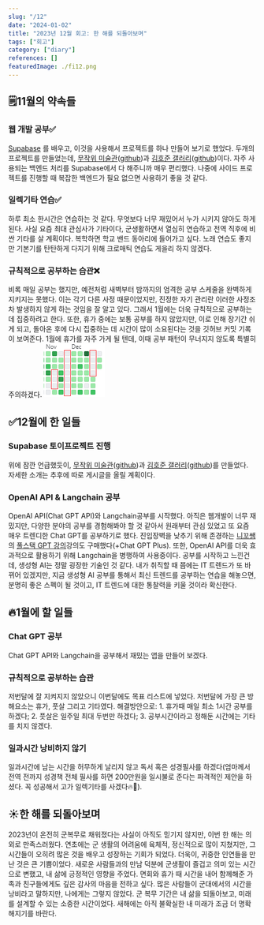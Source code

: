 ```yaml
---
slug: "/12"
date: "2024-01-02"
title: "2023년 12월 회고: 한 해를 되돌아보며"
tags: ["회고"]
category: ["diary"]
references: []
featuredImage: ./fi12.png
---
```

## 🗒️11월의 약속들

### 웹 개발 공부✅
[Supabase](https://supabase.com/) 를 배우고, 이것을 사용해서 프로젝트를 하나 만들어 보기로 했었다. 두개의 프로젝트를 만들었는데, [무작위 미술관](https://random-image-museum.vercel.app/)([github](https://github.com/jindun619/random-image-museum))과 [김호준 갤러리](https://gallery.hoojun.kim/)([github](https://github.com/jindun619/hoojun-gallery))이다. 자주 사용되는 백엔드 처리를 Supabase에서 다 해주니까 매우 편리했다. 나중에 사이드 프로젝트를 진행할 때 복잡한 백엔드가 필요 없으면 사용하기 좋을 것 같다.

### 일렉기타 연습✅
하루 최소 한시간은 연습하는 것 같다. 무엇보다 너무 재밌어서 누가 시키지 않아도 하게 된다. 사실 요즘 최대 관심사가 기타이다, 군생활하면서 열심히 연습하고 전역 직후에 비싼 기타를 살 계획이다. 복학하면 학교 밴드 동아리에 들어가고 싶다. 노래 연습도 좋지만 기본기를 탄탄하게 다지기 위해 크로매틱  연습도 게을리 하지 않겠다.

### 규칙적으로 공부하는 습관❌
비록 매일 공부는 했지만, 예전처럼 새벽부터 밤까지의 엄격한 공부 스케줄을 완벽하게 지키지는 못했다. 이는 각기 다른 사정 때문이었지만, 진정한 자기 관리란 이러한 사정조차 발생하지 않게 하는 것임을 잘 알고 있다. 그래서 1월에는 더욱 규칙적으로 공부하는 데 집중하려고 한다. 또한, 휴가 중에는 보통 공부를 하지 않았지만, 이로 인해 장기간 쉬게 되고, 돌아온 후에 다시 집중하는 데 시간이 많이 소요된다는 것을 깃허브 커밋 기록이 보여준다. 1월에 휴가를 자주 가게 될 텐데, 이때 공부 패턴이 무너지지 않도록 특별히 주의하겠다.
 ![깃허브 커밋](./1.png)
 
## ✅12월에 한 일들

###  Supabase 토이프로젝트 진행
위에 잠깐 언급했듯이, [무작위 미술관](https://random-image-museum.vercel.app/)([github](https://github.com/jindun619/random-image-museum))과 [김호준 갤러리](https://gallery.hoojun.kim/)([github](https://github.com/jindun619/hoojun-gallery))를 만들었다. 자세한 소개는 추후에 따로 게시글을 올릴 계획이다.

### OpenAI API & Langchain 공부
OpenAI API(Chat GPT API)와 Langchain공부를 시작했다. 아직은 웹개발이 너무 재밌지만, 다양한 분야의 공부를 경험해봐야 할 것 같아서 원래부터 관심 있었고 또 요즘 매우 트렌디한 Chat GPT를 공부하기로 했다. 진입장벽을 낮추기 위해 존경하는 [니꼬쌤](https://nomadcoders.co/)의 [풀스택 GPT 강의](https://nomadcoders.co/fullstack-gpt)강의도 구매했다(+Chat GPT Plus). 또한, OpenAI API를 더욱 효과적으로 활용하기 위해 Langchain을 병행하여 사용중이다.
공부를 시작하고 느낀건데, 생성형 AI는 정말 굉장한 기술인 것 같다. 내가 취직할 때 쯤에는 IT 트렌드가 또 바뀌어 있겠지만, 지금 생성형 AI 공부를 통해서 최신 트렌드를 공부하는 연습을 해놓으면, 분명히 좋은 스펙이 될 것이고, IT 트렌드에 대한 통찰력을 키울 것이라 확신한다.

## 🔥1월에 할 일들

### Chat GPT 공부
Chat GPT API와 Langchain을 공부해서 재밌는 앱을 만들어 보겠다.

### 규칙적으로 공부하는 습관
저번달에 잘 지켜지지 않았으니 이번달에도 목표 리스트에 넣었다. 저번달에 가장 큰 방해요소는 휴가, 풋살 그리고 기타였다. 해결방안으로: 1. 휴가때 매일 최소 1시간 공부를 하겠다; 2. 풋살은 일주일 최대 두번만 하겠다; 3. 공부시간이라고 정해둔 시간에는 기타를 치지 않겠다.

### 일과시간 낭비하지 않기
일과시간에 남는 시간을 허무하게 날리지 않고 독서 혹은 성경필사를 하겠다(엄마께서 전역 전까지 성경책 전체 필사를 하면 200만원을 일시불로 준다는 파격적인 제안을 하셨다. 꼭 성공해서 고가 일렉기타를 사겠다🔥🎸).

## ☀️한 해를 되돌아보며
2023년이 온전히 군복무로 채워졌다는 사실이 아직도 믿기지 않지만, 이번 한 해는 의외로 만족스러웠다. 연초에는 군 생활의 어려움에 육체적, 정신적으로 많이 지쳤지만, 그 시간들이 오히려 많은 것을 배우고 성장하는 기회가 되었다. 더욱이, 귀중한 인연들을 만난 것은 큰 기쁨이었다. 새로운 사람들과의 만남 덕분에 군생활이 즐겁고 의미 있는 시간으로 변했고, 내 삶에 긍정적인 영향을 주었다. 면회와 휴가 때 시간을 내어 함께해준 가족과 친구들에게도 깊은 감사의 마음을 전하고 싶다.
많은 사람들이 군대에서의 시간을 낭비라고 말하지만, 나에게는 그렇지 않았다. 군 복무 기간은 내 삶을 되돌아보고, 미래를 설계할 수 있는 소중한 시간이었다.
새해에는 아직 불확실한 내 미래가 조금 더 명확해지기를 바란다.
